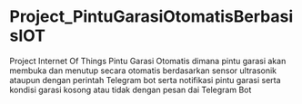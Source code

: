 # Project_PintuGarasiOtomatisBerbasisIOT
Project Internet Of Things Pintu Garasi Otomatis dimana pintu garasi akan membuka dan menutup secara otomatis berdasarkan sensor ultrasonik ataupun dengan perintah Telegram bot serta notifikasi pintu garasi serta kondisi garasi kosong atau tidak dengan pesan dai Telegram Bot
